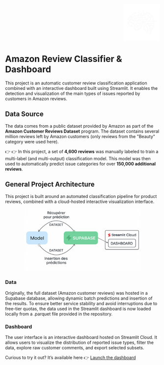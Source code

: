 <p align="right">
  <img src="https://github.com/Caroline-menard/-Caroline-menard/blob/main/logo_blanc.png?raw=true" alt="Logo Caroline Ménard" width="120">
</p>

# Amazon Review Classifier & Dashboard

This project is an automatic customer review classification application combined with an interactive dashboard built using Streamlit. It enables the detection and visualization of the main types of issues reported by customers in Amazon reviews.

## Data Source

The data comes from a public dataset provided by Amazon as part of the **Amazon Customer Reviews Dataset** program.
The dataset contains several million reviews left by Amazon customers (only reviews from the "Beauty" category were used here).

👉 👉 In this project, a set of **4,600 reviews** was manually labeled to train a multi-label (and multi-output) classification model.
This model was then used to automatically predict issue categories for over **150,000 additional reviews**.

## General Project Architecture
This project is built around an automated classification pipeline for product reviews, combined with a cloud-hosted interactive visualization interface.

<p align="center">
  <img src="https://github.com/Caroline-menard/-Caroline-menard/blob/main/Capture%20d%E2%80%99e%CC%81cran%202025-05-11%20a%CC%80%2017.59.15.png?raw=true" alt="Architecture" width="380">
</p>

### Data

Originally, the full dataset (Amazon customer reviews) was hosted in a Supabase database, allowing dynamic batch predictions and insertion of the results.
To ensure better service stability and avoid interruptions due to free-tier quotas, the data used in the Streamlit dashboard is now loaded locally from a .parquet file provided in the repository.

### Dashboard

The user interface is an interactive dashboard hosted on Streamlit Cloud.
It allows users to visualize the distribution of reported issue types, filter the data, explore raw customer comments, and export selected subsets.

Curious to try it out? It’s available here 👉 [Launch the dashboard](https://caroline-menard-amazon-reviews-dashboard.streamlit.app/)

